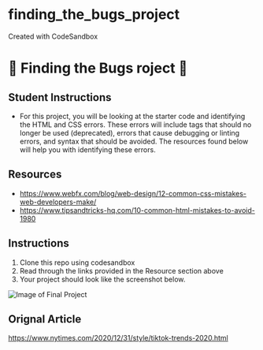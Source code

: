# finding_the_bugs_project
Created with CodeSandbox
# 🐜 Finding the Bugs roject 🐛  

## Student Instructions

* For this project, you will be looking at the starter code and identifying the HTML and CSS errors. These errors will include tags that should no longer be used (deprecated), errors that cause debugging or linting errors, and syntax that should be avoided. The resources found below will help you with identifying these errors. 

## Resources 
* https://www.webfx.com/blog/web-design/12-common-css-mistakes-web-developers-make/ 
* https://www.tipsandtricks-hq.com/10-common-html-mistakes-to-avoid-1980 


## Instructions

1. Clone this repo using codesandbox
2. Read through the links provided in the Resource section above 
3. Your project should look like the screenshot below. 

![Image of Final Project]()

## Orignal Article 
https://www.nytimes.com/2020/12/31/style/tiktok-trends-2020.html
